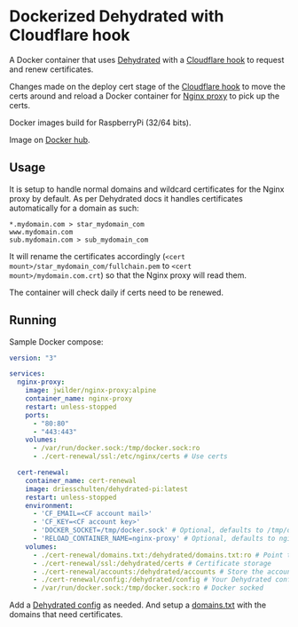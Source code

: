 # Dockerized Dehydrated with Cloudflare hook

A Docker container that uses [Dehydrated](https://github.com/dehydrated-io/dehydrated) with a [Cloudflare hook](https://github.com/walcony/letsencrypt-cloudflare-hook) to request and renew certificates.

Changes made on the deploy cert stage of the [Cloudflare hook](https://github.com/walcony/letsencrypt-cloudflare-hook) to move the certs around and reload a Docker container for [Nginx proxy](https://github.com/nginx-proxy/nginx-proxy) to pick up the certs.

Docker images build for RaspberryPi (32/64 bits).

Image on [Docker hub](https://hub.docker.com/repository/docker/driesschulten/dehydrated-pi).

## Usage

It is setup to handle normal domains and wildcard certificates for the Nginx proxy by default. As per Dehydrated docs it handles certificates automatically for a domain as such:

```
*.mydomain.com > star_mydomain_com
www.mydomain.com
sub.mydomain.com > sub_mydomain_com
```

It will rename the certificates accordingly (`<cert mount>/star_mydomain_com/fullchain.pem` to `<cert mount>/mydomain.com.crt`) so that the Nginx proxy will read them.

The container will check daily if certs need to be renewed.

## Running

Sample Docker compose:

```yaml
version: "3"

services:
  nginx-proxy:
    image: jwilder/nginx-proxy:alpine
    container_name: nginx-proxy
    restart: unless-stopped
    ports:
      - "80:80"
      - "443:443"
    volumes:
      - /var/run/docker.sock:/tmp/docker.sock:ro
      - ./cert-renewal/ssl:/etc/nginx/certs # Use certs

  cert-renewal:
    container_name: cert-renewal
    image: driesschulten/dehydrated-pi:latest
    restart: unless-stopped
    environment:
      - 'CF_EMAIL=<CF account mail>'
      - 'CF_KEY=<CF account key>'
      - 'DOCKER_SOCKET=/tmp/docker.sock' # Optional, defaults to /tmp/docker.sock
      - 'RELOAD_CONTAINER_NAME=nginx-proxy' # Optional, defaults to nginx-proxy
    volumes:
      - ./cert-renewal/domains.txt:/dehydrated/domains.txt:ro # Point to your domains file
      - ./cert-renewal/ssl:/dehydrated/certs # Certificate storage
      - ./cert-renewal/accounts:/dehydrated/accounts # Store the account
      - ./cert-renewal/config:/dehydrated/config # Your Dehydrated config file
      - /var/run/docker.sock:/tmp/docker.sock:ro # Docker socked
```

Add a [Dehydrated config](https://github.com/dehydrated-io/dehydrated/blob/master/docs/examples/config) as needed. And setup a [domains.txt](https://github.com/dehydrated-io/dehydrated/blob/master/docs/examples/domains.txt) with the domains that need certificates.